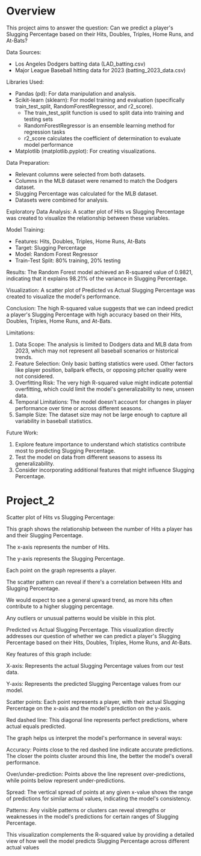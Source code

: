 # Overview
This project aims to answer the question: Can we predict a player's Slugging Percentage based on their Hits, Doubles, Triples, Home Runs, and At-Bats?

Data Sources:
- Los Angeles Dodgers batting data (LAD_batting.csv)
- Major League Baseball hitting data for 2023 (batting_2023_data.csv)

Libraries Used:
- Pandas (pd): For data manipulation and analysis.
- Scikit-learn (sklearn): For model training and evaluation (specifically train_test_split, RandomForestRegressor, and r2_score).
    - The train_test_split function is used to split data into training and testing sets
    - RandomForestRegressor is an ensemble learning method for regression tasks
    - r2_score calculates the coefficient of determination to evaluate model performance
- Matplotlib (matplotlib.pyplot): For creating visualizations.

Data Preparation:
- Relevant columns were selected from both datasets.
- Columns in the MLB dataset were renamed to match the Dodgers dataset.
- Slugging Percentage was calculated for the MLB dataset.
- Datasets were combined for analysis.

Exploratory Data Analysis:
A scatter plot of Hits vs Slugging Percentage was created to visualize the relationship between these variables.

Model Training:
- Features: Hits, Doubles, Triples, Home Runs, At-Bats
- Target: Slugging Percentage
- Model: Random Forest Regressor
- Train-Test Split: 80% training, 20% testing

Results:
The Random Forest model achieved an R-squared value of 0.9821, indicating that it explains 98.21% of the variance in Slugging Percentage.

Visualization:
A scatter plot of Predicted vs Actual Slugging Percentage was created to visualize the model's performance.

Conclusion:
The high R-squared value suggests that we can indeed predict a player's Slugging Percentage with high accuracy based on their Hits, Doubles, Triples, Home Runs, and At-Bats.

Limitations:
1. Data Scope: The analysis is limited to Dodgers data and MLB data from 2023, which may not represent all baseball scenarios or historical trends.
2. Feature Selection: Only basic batting statistics were used. Other factors like player position, ballpark effects, or opposing pitcher quality were not considered.
3. Overfitting Risk: The very high R-squared value might indicate potential overfitting, which could limit the model's generalizability to new, unseen data.
4. Temporal Limitations: The model doesn't account for changes in player performance over time or across different seasons.
5. Sample Size: The dataset size may not be large enough to capture all variability in baseball statistics.

Future Work:
1. Explore feature importance to understand which statistics contribute most to predicting Slugging Percentage.
2. Test the model on data from different seasons to assess its generalizability.
3. Consider incorporating additional features that might influence Slugging Percentage.





# Project_2
Scatter plot of Hits vs Slugging Percentage:

This graph shows the relationship between the number of Hits a player has and their Slugging Percentage.

The x-axis represents the number of Hits.

The y-axis represents the Slugging Percentage.

Each point on the graph represents a player.

The scatter pattern can reveal if there's a correlation between Hits and Slugging Percentage.

We would expect to see a general upward trend, as more hits often contribute to a higher slugging percentage.

Any outliers or unusual patterns would be visible in this plot.


Predicted vs Actual Slugging Percentage. This visualization directly addresses our question of whether we can predict a player's Slugging Percentage based on their Hits, Doubles, Triples, Home Runs, and At-Bats.

Key features of this graph include:

X-axis: Represents the actual Slugging Percentage values from our test data.

Y-axis: Represents the predicted Slugging Percentage values from our model.

Scatter points: Each point represents a player, with their actual Slugging Percentage on the x-axis and the model's prediction on the y-axis.

Red dashed line: This diagonal line represents perfect predictions, where actual equals predicted.

The graph helps us interpret the model's performance in several ways:

Accuracy: Points close to the red dashed line indicate accurate predictions. The closer the points cluster around this line, the better the model's overall performance.

Over/under-prediction: Points above the line represent over-predictions, while points below represent under-predictions.

Spread: The vertical spread of points at any given x-value shows the range of predictions for similar actual values, indicating the model's consistency.

Patterns: Any visible patterns or clusters can reveal strengths or weaknesses in the model's predictions for certain ranges of Slugging Percentage.

This visualization complements the R-squared value by providing a detailed view of how well the model predicts Slugging Percentage across different actual values